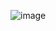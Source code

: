 ![image](https://user-images.githubusercontent.com/76499690/176543279-4beebd62-fffd-461d-a3d6-55e38843bbd2.png)
